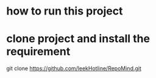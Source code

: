 # how to run this project
# clone project and install the requirement
git clone https://github.com/leekHotline/RepoMind.git